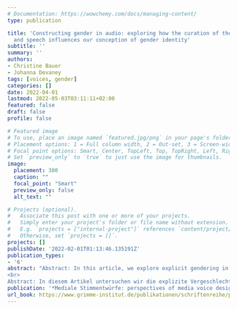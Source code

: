 ```yaml
---
# Documentation: https://wowchemy.com/docs/managing-content/
type: publication

title: 'Constructing gender in audio: exploring how the curation of the voice in music
  and speech influences our conception of gender identity'
subtitle: ''
summary: ''
authors:
- Christine Bauer
- Johanna Devaney
tags: [voices, gender]
categories: []
date: 2022-04-01
lastmod: 2022-05-03T03:11:11+02:00
featured: false
draft: false
profile: false

# Featured image
# To use, place an image named `featured.jpg/png` in your page's folder.
# Placement options: 1 = Full column width, 2 = Out-set, 3 = Screen-width
# Focal point options: Smart, Center, TopLeft, Top, TopRight, Left, Right, BottomLeft, Bottom, BottomRight
# Set `preview_only` to `true` to just use the image for thumbnails.
image:
  placement: 300
  caption: ""
  focal_point: "Smart"
  preview_only: false
  alt_text: ""

# Projects (optional).
#   Associate this post with one or more of your projects.
#   Simply enter your project's folder or file name without extension.
#   E.g. `projects = ["internal-project"]` references `content/project/deep-learning/index.md`.
#   Otherwise, set `projects = []`.
projects: []
publishDate: '2022-02-01T01:13:46.135191Z'
publication_types:
- '6'
abstract: "Abstract: In this article, we explore explicit gendering in the manner in which voices are treated in music and audio and whether this relates to the specific function of the voice in a given context. Building on existing work on gender in singing, we explore the ways in which the voice is gendered through the use of voice production software. Specifically, we look at Auto-Tune, which allows for a recorded natural voice to be manipulated, and Vocaloid, which allows for the computational generation of new singing voices. We also examine parallels in speech in terms of interactive artificial intelligence voice assistants. This speech technology parallels the aforementioned music technologies in that the voice may be either manipulated recordings of natural voice or computational generations. Our analysis aims to look beyond gender binaries and to consider the intersectional identities of the voices in the fields of music and speech. This analysis of the curation of voices in music and speech contributes to our understanding of the aural construction of gender in society.
<br>
Abstract: In diesem Artikel untersuchen wir die explizite Vergeschlechtlichung in der Art und Weise, wie Stimmen im Kontext von Musik und Audio behandelt werden, und analysieren, inwiefern dies mit der speziellen Funktion der Stimme in einem gegebenen Kontext zusammenhängt. Aufbauend auf bestehenden Arbeiten zu Gender in der Singstimme untersuchen wir, wie die Stimme durch den Einsatz von Software zur Stimmproduktion („Voice Production Software“) genderspezifisch geprägt wird. Insbesondere betrachten wir Auto-Tune, das die Bearbeitung einer aufgenommenen echten Stimme erlaubt, und Vocaloid, das es ermöglicht, computergestützt eine neue Singstimme zu erzeugen. Des Weiteren untersuchen wir Parallelen zur Sprachtechnologie bei interaktiven Sprachassistenten mit künstlicher Intelligenz. Diese Sprachtechnologie weist insofern Parallelen zu den oben genannten Musiktechnologien auf, als es sich auch hier entweder um bearbeitete Aufnahmen einer natürlichen Stimme handelt oder um eine computergestützt neu erzeugte Stimme. Unsere Analyse zielt darauf ab, über die binäre Betrachtung von Gender hinauszugehen und die intersektionalen Identitäten von Stimmen in den Bereichen Musik und Sprache zu berücksichtigen. Diese Analyse der Kuratierung von Stimmen in Musik und Sprache trägt zum Verständnis der klanglichen Konstruktion von Gender in unserer Gesellschaft bei."
publication: '*Mediale Stimmentwürfe: perspectives of media voice designs*'
url_book: https://www.grimme-institut.de/publikationen/schriftenreihe/p/d/mediale-stimmentwuerfe
---
```

